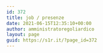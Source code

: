 ```yaml
---
id: 372
title: job / presenze
date: 2021-06-15T12:35:10+00:00
author: amministratoregoliardico
layout: page
guid: https://s1r.it/?page_id=372
---
```


